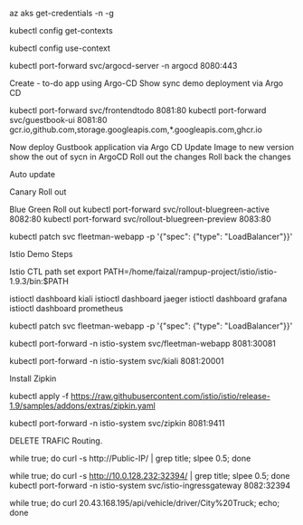 
az aks get-credentials -n <yourClusterName> -g <yourResourceGroupName> 

kubectl config get-contexts

kubectl config use-context <yourClusterName>

kubectl port-forward svc/argocd-server -n argocd 8080:443

Create - to-do app using Argo-CD 
Show sync demo deployment via Argo CD

kubectl port-forward svc/frontendtodo 8081:80
kubectl port-forward svc/guestbook-ui 8081:80
gcr.io,github.com,storage.googleapis.com,*.googleapis.com,ghcr.io


Now deploy Gustbook application via Argo CD
Update Image to new version show the out of sycn in ArgoCD
Roll out the changes
Roll back the changes

Auto update

Canary Roll out

Blue Green Roll out
kubectl port-forward svc/rollout-bluegreen-active 8082:80
kubectl port-forward svc/rollout-bluegreen-preview 8083:80


kubectl patch svc fleetman-webapp -p '{"spec": {"type": "LoadBalancer"}}'


Istio Demo Steps

Istio CTL path set
export PATH=/home/faizal/rampup-project/istio/istio-1.9.3/bin:$PATH

istioctl dashboard kiali
istioctl dashboard jaeger
istioctl dashboard grafana
istioctl dashboard prometheus 

kubectl patch svc fleetman-webapp -p '{"spec": {"type": "LoadBalancer"}}'

kubectl port-forward -n istio-system svc/fleetman-webapp 8081:30081

kubectl port-forward -n istio-system svc/kiali 8081:20001

Install Zipkin

kubectl apply -f https://raw.githubusercontent.com/istio/istio/release-1.9/samples/addons/extras/zipkin.yaml

kubectl port-forward -n istio-system svc/zipkin 8081:9411

DELETE TRAFIC Routing. 

while true; do curl -s http://Public-IP/ | grep title; slpee 0.5; done

while true; do curl -s http://10.0.128.232:32394/ | grep title; slpee 0.5; done
kubectl port-forward -n istio-system svc/istio-ingressgateway 8082:32394

while true; do curl 20.43.168.195/api/vehicle/driver/City%20Truck; echo; done


